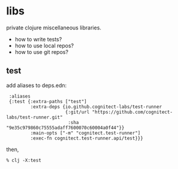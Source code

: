 # libs

private clojure miscellaneous libraries.

* how to write tests?
* how to use local repos?
* how to use git repos?


## test

add aliases to deps.edn:

```
 :aliases
 {:test {:extra-paths ["test"]
         :extra-deps {io.github.cognitect-labs/test-runner
                      {:git/url "https://github.com/cognitect-labs/test-runner.git"
                       :sha "9e35c979860c75555adaff7600070c60004a0f44"}}
         :main-opts ["-m" "cognitect.test-runner"]
         :exec-fn cognitect.test-runner.api/test}}}
```

then,

    % clj -X:test




